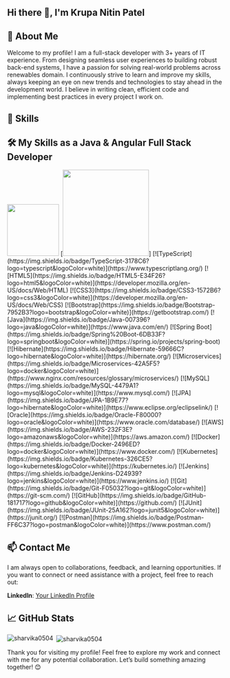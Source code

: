 ## Hi there 👋, I'm Krupa Nitin Patel

<!--
**krupapatel98/krupapatel98** is a ✨ _special_ ✨ repository because its `README.md` (this file) appears on your GitHub profile.

Here are some ideas to get you started:

- 🔭 I’m currently working on ...
- 🌱 I’m currently learning ...
- 👯 I’m looking to collaborate on ...
- 🤔 I’m looking for help with ...
- 💬 Ask me about ...
- 📫 How to reach me: ...
- 😄 Pronouns: ...
- ⚡ Fun fact: ...
-->


## 🚀 About Me

Welcome to my profile! I am a full-stack developer with 3+ years of IT experience. From designing seamless user experiences to building robust back-end systems, I have a passion for solving real-world problems across renewables domain.
I continuously strive to learn and improve my skills, always keeping an eye on new trends and technologies to stay ahead in the development world. I believe in writing clean, efficient code and implementing best practices in every project I work on.



## 🧰 Skills

## 🛠️ My Skills as a Java & Angular Full Stack Developer


<img src="https://img.shields.io/badge/Angular-FF0000?logo=angular&logoColor=white" width="120" />
[<img src="https://img.shields.io/badge/Selenium-43B02A?logo=selenium&logoColor=white" width="200" />]
[![TypeScript](https://img.shields.io/badge/TypeScript-3178C6?logo=typescript&logoColor=white)](https://www.typescriptlang.org/)  
[![HTML5](https://img.shields.io/badge/HTML5-E34F26?logo=html5&logoColor=white)](https://developer.mozilla.org/en-US/docs/Web/HTML)  
[![CSS3](https://img.shields.io/badge/CSS3-1572B6?logo=css3&logoColor=white)](https://developer.mozilla.org/en-US/docs/Web/CSS)  
[![Bootstrap](https://img.shields.io/badge/Bootstrap-7952B3?logo=bootstrap&logoColor=white)](https://getbootstrap.com/)   
[![Java](https://img.shields.io/badge/Java-007396?logo=java&logoColor=white)](https://www.java.com/en/)  
[![Spring Boot](https://img.shields.io/badge/Spring%20Boot-6DB33F?logo=springboot&logoColor=white)](https://spring.io/projects/spring-boot)  
[![Hibernate](https://img.shields.io/badge/Hibernate-59666C?logo=hibernate&logoColor=white)](https://hibernate.org/)  
[![Microservices](https://img.shields.io/badge/Microservices-42A5F5?logo=docker&logoColor=white)](https://www.nginx.com/resources/glossary/microservices/)
[![MySQL](https://img.shields.io/badge/MySQL-4479A1?logo=mysql&logoColor=white)](https://www.mysql.com/)  
[![JPA](https://img.shields.io/badge/JPA-1B9E77?logo=hibernate&logoColor=white)](https://www.eclipse.org/eclipselink/)  
[![Oracle](https://img.shields.io/badge/Oracle-F80000?logo=oracle&logoColor=white)](https://www.oracle.com/database/)
[![AWS](https://img.shields.io/badge/AWS-232F3E?logo=amazonaws&logoColor=white)](https://aws.amazon.com/)  
[![Docker](https://img.shields.io/badge/Docker-2496ED?logo=docker&logoColor=white)](https://www.docker.com/)  
[![Kubernetes](https://img.shields.io/badge/Kubernetes-326CE5?logo=kubernetes&logoColor=white)](https://kubernetes.io/)  
[![Jenkins](https://img.shields.io/badge/Jenkins-D24939?logo=jenkins&logoColor=white)](https://www.jenkins.io/)  
[![Git](https://img.shields.io/badge/Git-F05032?logo=git&logoColor=white)](https://git-scm.com/)  
[![GitHub](https://img.shields.io/badge/GitHub-181717?logo=github&logoColor=white)](https://github.com/)  
[![JUnit](https://img.shields.io/badge/JUnit-25A162?logo=junit5&logoColor=white)](https://junit.org/)  
[![Postman](https://img.shields.io/badge/Postman-FF6C37?logo=postman&logoColor=white)](https://www.postman.com/)  




## 📫 Contact Me

I am always open to collaborations, feedback, and learning opportunities. If you want to connect or need assistance with a project, feel free to reach out:

**LinkedIn**: [Your LinkedIn Profile](https://www.linkedin.com/in/krupanpatel03/)

## 📈 GitHub Stats
<p><img align="left" src="https://github-readme-stats.vercel.app/api/top-langs?username=krupapatel98&show_icons=true&locale=en&layout=compact" alt="sharvika0504" /></p>

<p>&nbsp;<img align="center" src="https://github-readme-stats.vercel.app/api?username=krupapatel98&show_icons=true&locale=en" alt="sharvika0504" /></p>


Thank you for visiting my profile! Feel free to explore my work and connect with me for any potential collaboration. Let’s build something amazing together! 😊
